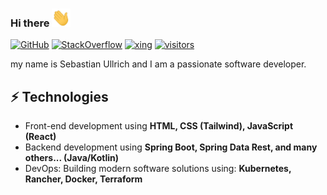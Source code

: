### Hi there <img src="https://raw.githubusercontent.com/ABSphreak/ABSphreak/master/gifs/Hi.gif" width="30px"></h2>

[![GitHub](https://img.shields.io/badge/FollowMe-sullrich84-blue?style=flat&logo=github)](https://github.com/sullrich84)
[![StackOverflow](https://img.shields.io/badge/FollowMe-Sebastian_Ullrich-orange?style=flat&logo=stackoverflow)](https://stackoverflow.com/users/871550/sebastian-ullrich)
[![xing](https://img.shields.io/badge/FollowMe-Sebastian_Ullrich-green?style=flat&logo=xing)](https://www.xing.com/profile/Sebastian_Ullrich23)
[![visitors](https://visitor-badge.laobi.icu/badge?page_id=sullrich84.sullrich84)](https://github.com/sullrich84)

my name is Sebastian Ullrich and I am a passionate software developer.

## ⚡ Technologies
- Front-end development using **HTML, CSS (Tailwind), JavaScript (React)**
- Backend development using **Spring Boot, Spring Data Rest, and many others... (Java/Kotlin)**
- DevOps: Building modern software solutions using: **Kubernetes, Rancher, Docker, Terraform**
